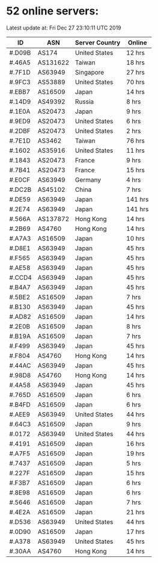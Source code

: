 # 52 online servers:

Latest update at: Fri Dec 27 23:10:11 UTC 2019

| ID | ASN | Server Country | Online |
| -- | --- | -------------- | ------ |
| #.D09B | AS174 | United States | 12 hrs |
| #.46A5 | AS131622 | Taiwan | 18 hrs |
| #.7F1D | AS63949 | Singapore | 27 hrs |
| #.9FC3 | AS53889 | United States | 70 hrs |
| #.EBB7 | AS16509 | Japan | 14 hrs |
| #.14D9 | AS49392 | Russia | 8 hrs |
| #.1E0A | AS20473 | Japan | 9 hrs |
| #.9ED9 | AS20473 | United States | 6 hrs |
| #.2DBF | AS20473 | United States | 2 hrs |
| #.7E1D | AS3462 | Taiwan | 76 hrs |
| #.1602 | AS35916 | United States | 11 hrs |
| #.1843 | AS20473 | France | 9 hrs |
| #.7B41 | AS20473 | France | 15 hrs |
| #.E0CF | AS63949 | Germany | 4 hrs |
| #.DC2B | AS45102 | China | 7 hrs |
| #.DE59 | AS63949 | Japan | 141 hrs |
| #.2E74 | AS63949 | Japan | 141 hrs |
| #.566A | AS137872 | Hong Kong | 14 hrs |
| #.2B69 | AS4760 | Hong Kong | 14 hrs |
| #.A7A3 | AS16509 | Japan | 10 hrs |
| #.D8E1 | AS63949 | Japan | 45 hrs |
| #.F565 | AS63949 | Japan | 45 hrs |
| #.AE58 | AS63949 | Japan | 45 hrs |
| #.CCD4 | AS63949 | Japan | 45 hrs |
| #.B4A7 | AS63949 | Japan | 45 hrs |
| #.5BE2 | AS16509 | Japan | 7 hrs |
| #.B130 | AS63949 | Japan | 45 hrs |
| #.AD82 | AS16509 | Japan | 14 hrs |
| #.2E0B | AS16509 | Japan | 8 hrs |
| #.B19A | AS16509 | Japan | 7 hrs |
| #.F499 | AS63949 | Japan | 45 hrs |
| #.F804 | AS4760 | Hong Kong | 14 hrs |
| #.44AC | AS63949 | Japan | 45 hrs |
| #.98D8 | AS4760 | Hong Kong | 14 hrs |
| #.4A58 | AS63949 | Japan | 45 hrs |
| #.765D | AS16509 | Japan | 6 hrs |
| #.B4FD | AS16509 | Japan | 6 hrs |
| #.AEE9 | AS63949 | United States | 44 hrs |
| #.64C3 | AS16509 | Japan | 9 hrs |
| #.0172 | AS63949 | United States | 44 hrs |
| #.4191 | AS16509 | Japan | 16 hrs |
| #.A7F5 | AS16509 | Japan | 19 hrs |
| #.7437 | AS16509 | Japan | 5 hrs |
| #.227F | AS16509 | Japan | 15 hrs |
| #.F3B7 | AS16509 | Japan | 6 hrs |
| #.8E98 | AS16509 | Japan | 6 hrs |
| #.5646 | AS16509 | Japan | 7 hrs |
| #.4E2A | AS16509 | Japan | 21 hrs |
| #.D536 | AS63949 | United States | 44 hrs |
| #.0D90 | AS16509 | Japan | 17 hrs |
| #.A378 | AS63949 | United States | 45 hrs |
| #.30AA | AS4760 | Hong Kong | 14 hrs |


